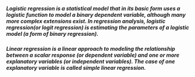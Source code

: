 ##### Logistic regression is a statistical model that in its basic form uses a logistic function to model a binary dependent variable, although many more complex extensions exist. In regression analysis, logistic regression(or logit regression) is estimating the parameters of a logistic model (a form of binary regression).

##### Linear regression is a linear approach to modeling the relationship between a scalar response (or dependent variable) and one or more explanatory variables (or independent variables). The case of one explanatory variable is called simple linear regression.
